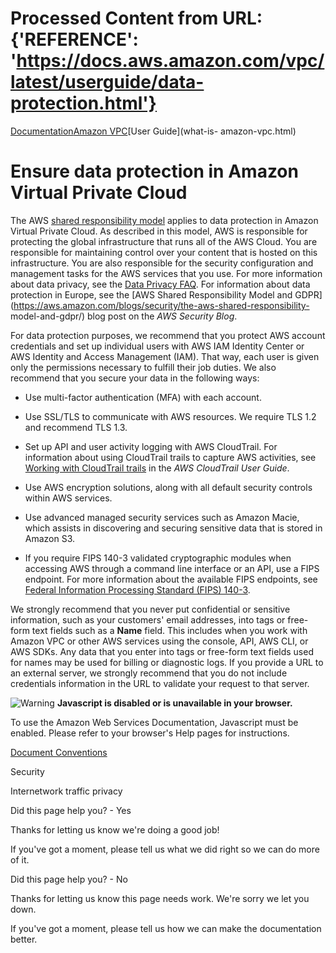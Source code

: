 # Processed Content from URL: {'REFERENCE': 'https://docs.aws.amazon.com/vpc/latest/userguide/data-protection.html'}

[](/pdfs/vpc/latest/userguide/vpc-ug.pdf#data-protection "Open PDF")

[Documentation](/index.html)[Amazon VPC](/vpc/index.html)[User Guide](what-is-
amazon-vpc.html)

# Ensure data protection in Amazon Virtual Private Cloud

The AWS [shared responsibility
model](https://aws.amazon.com/compliance/shared-responsibility-model/) applies
to data protection in Amazon Virtual Private Cloud. As described in this
model, AWS is responsible for protecting the global infrastructure that runs
all of the AWS Cloud. You are responsible for maintaining control over your
content that is hosted on this infrastructure. You are also responsible for
the security configuration and management tasks for the AWS services that you
use. For more information about data privacy, see the [Data Privacy
FAQ](https://aws.amazon.com/compliance/data-privacy-faq/). For information
about data protection in Europe, see the [AWS Shared Responsibility Model and
GDPR](https://aws.amazon.com/blogs/security/the-aws-shared-responsibility-
model-and-gdpr/) blog post on the _AWS Security Blog_.

For data protection purposes, we recommend that you protect AWS account
credentials and set up individual users with AWS IAM Identity Center or AWS
Identity and Access Management (IAM). That way, each user is given only the
permissions necessary to fulfill their job duties. We also recommend that you
secure your data in the following ways:

  * Use multi-factor authentication (MFA) with each account.

  * Use SSL/TLS to communicate with AWS resources. We require TLS 1.2 and recommend TLS 1.3.

  * Set up API and user activity logging with AWS CloudTrail. For information about using CloudTrail trails to capture AWS activities, see [Working with CloudTrail trails](https://docs.aws.amazon.com/awscloudtrail/latest/userguide/cloudtrail-trails.html) in the _AWS CloudTrail User Guide_.

  * Use AWS encryption solutions, along with all default security controls within AWS services.

  * Use advanced managed security services such as Amazon Macie, which assists in discovering and securing sensitive data that is stored in Amazon S3.

  * If you require FIPS 140-3 validated cryptographic modules when accessing AWS through a command line interface or an API, use a FIPS endpoint. For more information about the available FIPS endpoints, see [Federal Information Processing Standard (FIPS) 140-3](https://aws.amazon.com/compliance/fips/).

We strongly recommend that you never put confidential or sensitive
information, such as your customers' email addresses, into tags or free-form
text fields such as a **Name** field. This includes when you work with Amazon
VPC or other AWS services using the console, API, AWS CLI, or AWS SDKs. Any
data that you enter into tags or free-form text fields used for names may be
used for billing or diagnostic logs. If you provide a URL to an external
server, we strongly recommend that you do not include credentials information
in the URL to validate your request to that server.

![Warning](https://d1ge0kk1l5kms0.cloudfront.net/images/G/01/webservices/console/warning.png)
**Javascript is disabled or is unavailable in your browser.**

To use the Amazon Web Services Documentation, Javascript must be enabled.
Please refer to your browser's Help pages for instructions.

[Document Conventions](/general/latest/gr/docconventions.html)

Security

Internetwork traffic privacy

Did this page help you? - Yes

Thanks for letting us know we're doing a good job!

If you've got a moment, please tell us what we did right so we can do more of
it.

Did this page help you? - No

Thanks for letting us know this page needs work. We're sorry we let you down.

If you've got a moment, please tell us how we can make the documentation
better.

